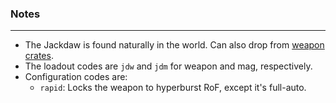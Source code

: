 ### Notes
---
- The Jackdaw is found naturally in the world. Can also drop from [weapon crates](https://gitlab.com/accensi/hd-addons/weapon-crate).
- The loadout codes are `jdw` and `jdm` for weapon and mag, respectively.
- Configuration codes are:
	- `rapid`: Locks the weapon to hyperburst RoF, except it's full-auto.
